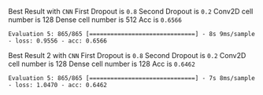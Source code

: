 
Best Result with `CNN`
First Dropout is `0.8`
Second Dropout is `0.2`
Conv2D cell number is 128
Dense cell number is 512
Acc is `0.6566`


```
Evaluation 5: 865/865 [==============================] - 8s 9ms/sample - loss: 0.9556 - acc: 0.6566
```

Best Result 2 with `CNN`
First Dropout is `0.8`
Second Dropout is `0.2`
Conv2D cell number is 128
Dense cell number is 128
Acc is `0.6462`


```
Evaluation 5: 865/865 [==============================] - 7s 8ms/sample - loss: 1.0470 - acc: 0.6462
```